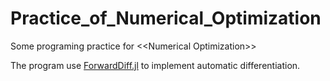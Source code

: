 # Practice_of_Numerical_Optimization
Some programing practice for &lt;&lt;Numerical Optimization>>

The program use [ForwardDiff.jl](https://juliadiff.org/ForwardDiff.jl/stable/user/upgrade/ "ForwardDiff") to implement automatic differentiation. 
